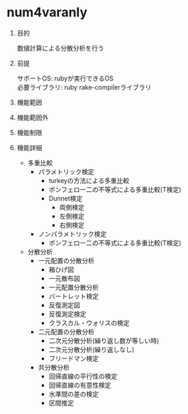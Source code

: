 num4varanly
===========
1. 目的

    数値計算による分散分析を行う

1. 前提

   サポートOS: rubyが実行できるOS  
   必要ライブラリ:  ruby rake-compilerライブラリ  

1. 機能範囲

1. 機能範囲外

1. 機能制限

1. 機能詳細
    * 多重比較
      * パラメトリック検定
        - turkeyの方法による多重比較
        - ボンフェロー二の不等式による多重比較(T検定)
        - Dunnet検定
          - 両側検定
          - 左側検定
          - 右側検定
      * ノンパラメトリック検定
        - ボンフェロー二の不等式による多重比較(T検定)
    * 分散分析
      * 一元配置の分散分析
        - 箱ひげ図
        - 一元散布図
        - 一元配置分散分析
        - バートレット検定
        - 反復測定図
        - 反復測定検定
        - クラスカル・ウォリスの検定
      * 二元配置の分散分析
        - 二次元分散分析(繰り返し数が等しい時)
        - 二次元分散分析(繰り返しなし)
        - フリードマン検定
      * 共分散分析
        - 回帰直線の平行性の検定
        - 回帰直線の有意性検定
        - 水準間の差の検定
        - 区間推定


